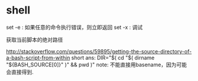 # shell


set -e : 如果任意的命令执行错误，则立即返回
set -x : 调试

获取当前脚本的绝对路径

http://stackoverflow.com/questions/59895/getting-the-source-directory-of-a-bash-script-from-within
short ans: DIR="$( cd "$( dirname "${BASH_SOURCE[0]}" )" && pwd )"
note: 不能直接用basename，因为可能会直接得到.
